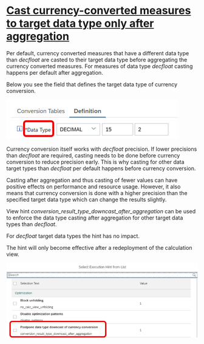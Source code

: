 # [Cast currency-converted measures to target data type only after aggregation](https://help.sap.com/docs/hana-cloud-database/sap-hana-cloud-sap-hana-database-performance-guide-for-developers/optimizing-currency-conversion)

Per default, currency converted measures that have a different data type than *decfloat* are casted to their target data type before aggregating the currency converted measures. For measures of data type *decfloat* casting happens per default after aggregation.

Below you see the field that defines the target data type of currency conversion.

![target data type](./screenshots/targetDataType.png)

Currency conversion itself works with *decfloat* precision. If lower precisions than *decfloat* are required, casting needs to be done before currency conversion to reduce precision early. This is why casting for other data target types than *decfloat* per default happens before currency conversion.

Casting after aggregation and thus casting of fewer values can have positive effects on performance and resource usage. However, it also means that currency conversion is done with a higher precision than the specified target data type which can change the results slightly.

View hint *conversion_result_type_downcast_after_aggregation* can be used to enforce the data type casting after aggregation for other target data types than *decfloat*. 

For *decfloat* target data types the hint has no impact.

The hint will only become effective after a redeployment of the calculation view.

![hint to control target data type casting](./screenshots/targetDataTypeHint.png)
